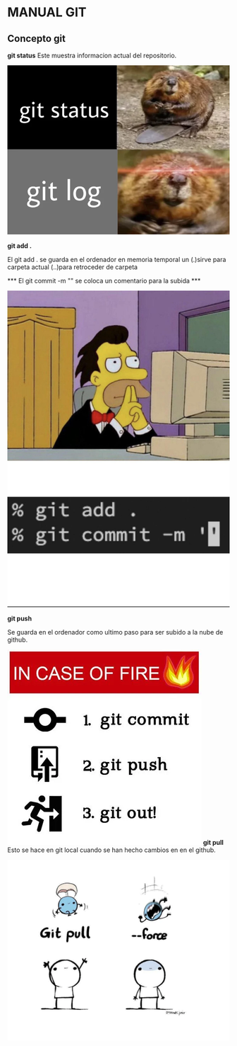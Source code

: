 # MANUAL GIT
## Concepto git 
**git status**
Este muestra informacion actual del repositorio.

![Meme sobre git status](./image.png)

**git add .**

El git add . se guarda en el ordenador en memoria temporal un (.)sirve para carpeta actual (..)para retroceder de carpeta

*** El git commit -m "" se coloca un comentario para la subida ***

![Se observa la explicacion de ad . y tambien de git commint -m en un meme](./image%20copy.png)

**git push**

Se guarda en el ordenador como ultimo paso para ser subido a la nube de github.


![Explicacion de lo que se encarga de hacer git push en meme](/image%20copy%202.png)
**git pull**
Esto se hace en git local cuando se han hecho cambios en en el github.

![Expliccaion meme de git pull](/image%20copy%203.png)






